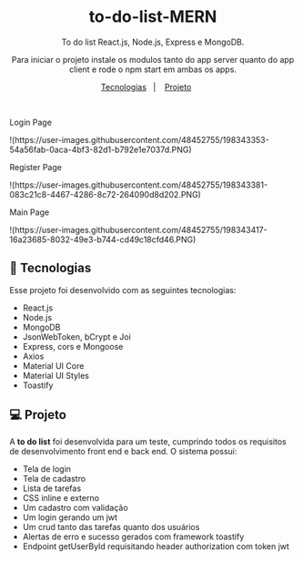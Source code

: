 <h1 align="center"> to-do-list-MERN </h1>

<p align="center">
To do list React.js, Node.js, Express e MongoDB.
</p>

<p align="center">
Para iniciar o projeto instale os modulos tanto do app server quanto do app client e rode o npm start em ambas os apps.
</p>

<p align="center">
  <a href="#-tecnologias">Tecnologias</a>&nbsp;&nbsp;&nbsp;|&nbsp;&nbsp;&nbsp;
  <a href="#-projeto">Projeto</a>&nbsp;&nbsp;&nbsp;&nbsp;&nbsp;&nbsp;
</p>

<br>

<p align="center">
  <p>Login Page</p>
!(https://user-images.githubusercontent.com/48452755/198343353-54a56fab-0aca-4bf3-82d1-b792e1e7037d.PNG)

</p>

<p align="center">
  <p>Register Page</p>
 !(https://user-images.githubusercontent.com/48452755/198343381-083c21c8-4467-4286-8c72-264090d8d202.PNG)

</p>
<p align="center">
  <p>Main Page</p>
  !(https://user-images.githubusercontent.com/48452755/198343417-16a23685-8032-49e3-b744-cd49c18cfd46.PNG)


</p>

## 🚀 Tecnologias

Esse projeto foi desenvolvido com as seguintes tecnologias:

- React.js
- Node.js
- MongoDB
- JsonWebToken, bCrypt e Joi
- Express, cors e Mongoose
- Axios
- Material UI Core
- Material UI Styles
- Toastify

## 💻 Projeto

A **to do list** foi desenvolvida para um teste, cumprindo todos os requisitos de desenvolvimento front end e back end. 
O sistema possui:
- Tela de login
- Tela de cadastro
- Lista de tarefas
- CSS inline e externo
- Um cadastro com validação
- Um login gerando um jwt 
- Um crud tanto das tarefas quanto dos usuários
- Alertas de erro e sucesso gerados com framework toastify
- Endpoint getUserById requisitando header authorization com token jwt

